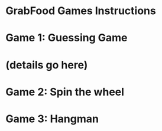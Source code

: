 # GrabFood Games Instructions

# Game 1: Guessing Game

# (details go here)

# Game 2: Spin the wheel

# Game 3: Hangman

